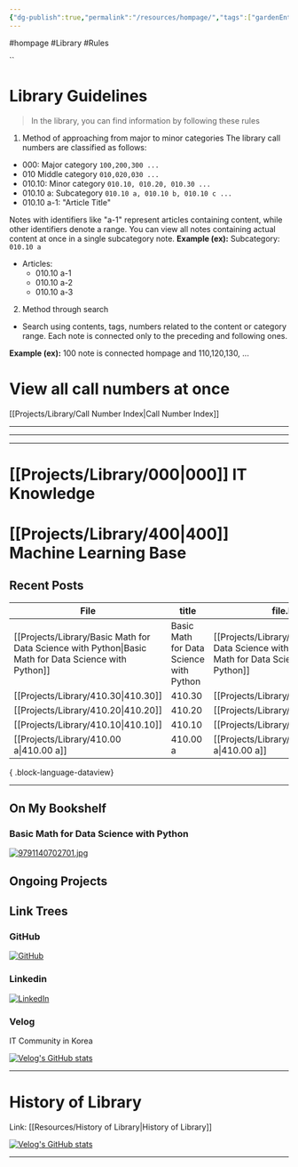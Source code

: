 ```yaml
---
{"dg-publish":true,"permalink":"/resources/hompage/","tags":["gardenEntry"],"noteIcon":"0","created":"2023-12-20T12:21:00.425+09:00","updated":"2024-01-10T01:29:41.787+09:00"}
---
```


#hompage #Library #Rules





``
# Library Guidelines

>  In the library, you can find information by following these rules

1. Method of approaching from major to minor categories
The library call numbers are classified as follows:

- 000: Major category `100,200,300 ...`
- 010 Middle category `010,020,030 ...`
- 010.10: Minor category `010.10, 010.20, 010.30 ...`
- 010.10 a: Subcategory `010.10 a, 010.10 b, 010.10 c ...`
- 010.10 a-1: "Article Title"
  
Notes with identifiers like "a-1" represent articles containing content, while other identifiers denote a range.
You can view all notes containing actual content at once in a single subcategory note.
**Example (ex):**
Subcategory: `010.10 a`
- Articles:
    - 010.10 a-1
    - 010.10 a-2
    - 010.10 a-3



2. Method through search
- Search using contents, tags, numbers  related to the content or category range.
Each note is connected only to the preceding and following ones.

**Example (ex):**
100 note is connected hompage and 110,120,130, ...
 

# View all call numbers at once
[[Projects/Library/Call Number Index\|Call Number Index]]

--- 
---
---

# [[Projects/Library/000\|000]] IT Knowledge
# [[Projects/Library/400\|400]] Machine Learning Base 







Recent Posts
---

| File                                                                                                     | title                                   | file.link                                                                                                |
| -------------------------------------------------------------------------------------------------------- | --------------------------------------- | -------------------------------------------------------------------------------------------------------- |
| [[Projects/Library/Basic Math for Data Science with Python\|Basic Math for Data Science with Python]] | Basic Math for Data Science with Python | [[Projects/Library/Basic Math for Data Science with Python\|Basic Math for Data Science with Python]] |
| [[Projects/Library/410.30\|410.30]]                                                                   | 410.30                                  | [[Projects/Library/410.30\|410.30]]                                                                   |
| [[Projects/Library/410.20\|410.20]]                                                                   | 410.20                                  | [[Projects/Library/410.20\|410.20]]                                                                   |
| [[Projects/Library/410.10\|410.10]]                                                                   | 410.10                                  | [[Projects/Library/410.10\|410.10]]                                                                   |
| [[Projects/Library/410.00 a\|410.00 a]]                                                               | 410.00 a                                | [[Projects/Library/410.00 a\|410.00 a]]                                                               |

{ .block-language-dataview}




---
## On My Bookshelf

### Basic Math for Data Science with Python
[![9791140702701.jpg](/img/user/images/9791140702701.jpg)](https://www.aladin.co.kr/shop/wproduct.aspx?ItemId=309058341&start=slayer)
## Ongoing Projects

## Link Trees

### GitHub
[![GitHub](https://img.shields.io/badge/GitHub-100000?style=for-the-badge&logo=github&logoColor=white)](https://github.com/murphybread)
### Linkedin
[![LinkedIn](https://img.shields.io/badge/LinkedIn-0077B5?style=for-the-badge&logo=linkedin&logoColor=white)](https://www.linkedin.com/in/%EB%AF%BC%EC%B0%AC-%EA%B9%80-aba89a243)
### Velog
IT Community in Korea

[![Velog's GitHub stats](https://velog-readme-stats.vercel.app/api?name=murphybread)](https://github.com/murphybread/velog-readme-stats)




---
# History of Library
Link:  [[Resources/History of Library\|History of Library]]






[![Velog's GitHub stats](https://velog-readme-stats.vercel.app/api/list?name=murphybread)](https://velog.io/@muphybread)






---
